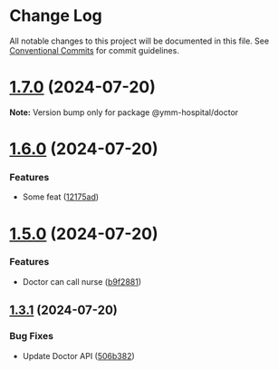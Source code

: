 # Change Log

All notable changes to this project will be documented in this file.
See [Conventional Commits](https://conventionalcommits.org) for commit guidelines.

# [1.7.0](https://github.com/Mayamee/lernarepo/compare/v1.6.0...v1.7.0) (2024-07-20)

**Note:** Version bump only for package @ymm-hospital/doctor





# [1.6.0](https://github.com/Mayamee/lernarepo/compare/v1.5.0...v1.6.0) (2024-07-20)


### Features

* Some feat ([12175ad](https://github.com/Mayamee/lernarepo/commit/12175ade5a4d3571cd3993b90ff41296aa5c06e8))





# [1.5.0](https://github.com/Mayamee/lernarepo/compare/v1.4.3...v1.5.0) (2024-07-20)


### Features

* Doctor can call nurse ([b9f2881](https://github.com/Mayamee/lernarepo/commit/b9f288126a54c50553ed1658b2ec42de0a91180a))





## [1.3.1](https://github.com/Mayamee/lernarepo/compare/v1.3.0...v1.3.1) (2024-07-20)


### Bug Fixes

* Update Doctor API ([506b382](https://github.com/Mayamee/lernarepo/commit/506b38268df8508116aafdf080640d387d8f4f48))
